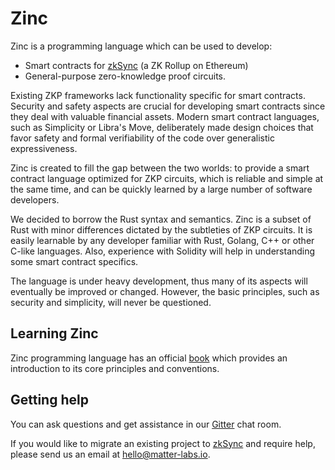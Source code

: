 # Zinc

Zinc is a programming language which can be used to develop:

- Smart contracts for [zkSync](https://zksync.io) (a ZK Rollup on Ethereum)
- General-purpose zero-knowledge proof circuits.

Existing ZKP frameworks lack functionality specific for smart contracts. Security and safety aspects are crucial for
developing smart contracts since they deal with valuable financial assets. Modern smart contract languages, such as
Simplicity or Libra's Move, deliberately made design choices that favor safety and formal verifiability of the code over
generalistic expressiveness.

Zinc is created to fill the gap between the two worlds: to provide a smart contract language optimized for ZKP circuits,
which is reliable and simple at the same time, and can be quickly learned by a large number of software developers.

We decided to borrow the Rust syntax and semantics. Zinc is a subset of Rust with minor differences dictated by the
subtleties of ZKP circuits. It is easily learnable by any developer familiar with Rust, Golang, C++ or other C-like
languages. Also, experience with Solidity will help in understanding some smart contract specifics.

The language is under heavy development, thus many of its aspects will eventually be improved or changed. However, the
basic principles, such as security and simplicity, will never be questioned.

## Learning Zinc

Zinc programming language has an official [book](https://zinc.zksync.io/) which provides an introduction to its core
principles and conventions.

## Getting help

You can ask questions and get assistance in our [Gitter](https://gitter.im/matter-labs/zinc) chat room.

If you would like to migrate an existing project to [zkSync](https://zksync.io) and require help, please send us an
email at hello@matter-labs.io.

